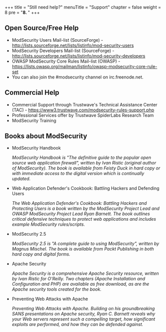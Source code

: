 +++
title = "Still need help?"
menuTitle = "Support"
chapter = false
weight = 8
pre = "<b>8. </b>"
+++

Open Source/Free Help
---------------------

-   ModSecurity Users Mail-list (SourceForge) -
    <http://lists.sourceforge.net/lists/listinfo/mod-security-users>
-   ModSecurity Developers Mail-list (SourceForge) -
    <http://lists.sourceforge.net/lists/listinfo/mod-security-developers>
-   OWASP ModSecurity Core Rules Mail-list (OWASP) -
    <https://lists.owasp.org/mailman/listinfo/owasp-modsecurity-core-rule-set>
-   You can also join the #modsecurity channel on irc.freenode.net.

Commercial Help
---------------

-   Commercial Support through Trustwave\'s Technical Assistance Center
    (TAC) - <https://www3.trustwave.com/modsecurity-rules-support.php>
-   Professional Services offer by Trustwave SpiderLabs Research Team
-   ModSecurity Training

Books about ModSecurity
-----------------------

- ModSecurity Handbook

    *ModSecurity Handbook is "The definitive guide to the popular
    open source web application firewall", written by Ivan Ristic
    (original author of ModSecurity). The book is available from
    Feisty Duck in hard copy or with immediate access to the digital
    version which is continually updated.*

- Web Application Defender's Cookbook: Battling Hackers and Defending Users

    *The Web Application Defender's Cookbook: Battling Hackers and
    Protecting Users is a book written by the ModSecurity Project
    Lead and OWASP ModSecurity Project Lead Ryan Barnett. The book
    outlines critical defensive techniques to protect web
    applications and includes example ModSecurity rules/scripts.*

- ModSecurity 2.5

    *ModSecurity 2.5 is "A complete guide to using ModSecurity",
    written by Magnus Mischel. The book is available from Packt
    Publishing in both hard copy and digital forms.*

- Apache Security

    *Apache Security is a comprehensive Apache Security resource,
    written by Ivan Ristic for O'Reilly. Two chapters (Apache
    Installation and Configuration and PHP) are available as free
    download, as are the Apache security tools created for the
    book.*

- Preventing Web Attacks with Apache

    *Preventing Web Attacks with Apache. Building on his
    groundbreaking SANS presentations on Apache security, Ryan C.
    Barnett reveals why your Web servers represent such a compelling
    target, how significant exploits are performed, and how they can
    be defended against.*
